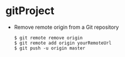 # gitProject
* Remove remote origin from a Git repository
    ``` 
    $ git remote remove origin
    $ git remote add origin yourRemoteUrl
    $ git push -u origin master 
    ```
